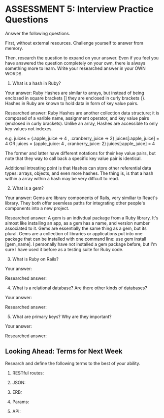 # ASSESSMENT 5: Interview Practice Questions

Answer the following questions.

First, without external resources. Challenge yourself to answer from memory.

Then, research the question to expand on your answer. Even if you feel you have answered the question completely on your own, there is always something more to learn. Write your researched answer in your OWN WORDS.

1. What is a hash in Ruby?

Your answer: Ruby Hashes are similar to arrays, but instead of being enclosed in square brackets [] they are enclosed in curly brackets {}. Hashes in Ruby are known to hold data in form of key value pairs.

Researched answer: 
Ruby Hashes are another collection data structure; it is composed of a varible name, assignment operator, and key value pairs (enclosed in curly brackets). Unlike an array, Hashes are accessible to only key values not indexes.

e.g. 
juices = {:apple_juice => 4 ,
          :cranberry_juice => 2}
juices[:apple_juice] = 4 
OR
juices = {apple_juice: 4 ,
          cranberry_juice: 2}
juices[:apple_juice] = 4 

The former and latter have different notations for their key value pairs, but note that they way to call back a specific key value pair is identical. 

Additional intresting point is that Hashes can store other referential data types: arrays, objects, and even more hashes. The thing is, is that a hash within a array within a hash may be very diffcult to read. 


2. What is a gem?

Your answer: Gems are library components of Rails, very similiar to React's library. They both offer seemless paths for integrating other people's components into a new project. 

Researched answer:
A gem is an indivdual package from a Ruby library. It's almost like installing an app, as a gem has a name, and version number associated to it. Gems are essentially the same thing as a gem, but its plural. Gems are a collection of libraries or applications put into one package that can be installed with one command line: use gem install [gem_name]. I personally have not installed a gem package before, but I'm sure I have used it before as a testing suite for Ruby code.

3. What is Ruby on Rails?

Your answer:

Researched answer:

4. What is a relational database? Are there other kinds of databases?

Your answer:

Researched answer:

5. What are primary keys? Why are they important?

Your answer:

Researched answer:

## Looking Ahead: Terms for Next Week

Research and define the following terms to the best of your ability.

1. RESTful routes:

2. JSON:

3. ERB:

4. Params:

5. API:
